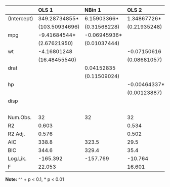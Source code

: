 |            |OLS 1          |NBin 1       |OLS 2        |Logit 1       |Logit 2      |
|:-----------|:--------------|:------------|:------------|:-------------|:------------|
|(Intercept) |349.28734855*  |6.15903366*  |1.34867726*  |17.09975551   |1.40342203   |
|            |(103.50934696) |(0.31568228) |(0.21935248) |(10.84261865) |(1.36756660) |
|mpg         |-9.41684544*   |-0.06945936* |             |              |             |
|            |(2.67621950)   |(0.01037444) |             |              |             |
|wt          |-4.16801248    |             |-0.07150616  |              |             |
|            |(16.48455540)  |             |(0.08681057) |              |             |
|drat        |               |0.04152835   |             |-1.71683105   |             |
|            |               |(0.11509024) |             |(1.90934366)  |             |
|hp          |               |             |-0.00464337* |-0.08901954+  |0.12170173+  |
|            |               |             |(0.00123887) |(0.03933000)  |(0.06777320) |
|disp        |               |             |             |              |-0.09517972+ |
|            |               |             |             |              |(0.04800283) |
|Num.Obs.    |32             |32           |32           |32            |32           |
|R2          |0.603          |             |0.534        |              |             |
|R2 Adj.     |0.576          |             |0.502        |              |             |
|AIC         |338.8          |323.5        |29.5         |21.9          |22.7         |
|BIC         |344.6          |329.4        |35.4         |26.3          |27.1         |
|Log.Lik.    |-165.392       |-157.769     |-10.764      |-7.928        |-8.356       |
|F           |22.053         |             |16.601       |              |             |

__Note:__
^^ + p < 0.1, * p < 0.01
